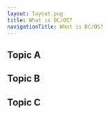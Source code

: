 ```yaml
---
layout: layout.pug
title: What is DC/OS?
navigationTitle: What is DC/OS?
---
```


## Topic A

## Topic B

## Topic C